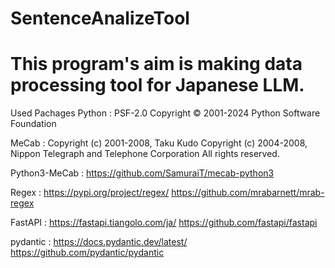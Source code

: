 # SentenceAnalizeTool
# This program's aim is making data processing tool for Japanese LLM.


Used Pachages
Python : PSF-2.0
         Copyright © 2001-2024 Python Software Foundation

MeCab : Copyright (c) 2001-2008, Taku Kudo
        Copyright (c) 2004-2008, Nippon Telegraph and Telephone Corporation
        All rights reserved.

Python3-MeCab : https://github.com/SamuraiT/mecab-python3

Regex : https://pypi.org/project/regex/
        https://github.com/mrabarnett/mrab-regex

FastAPI : https://fastapi.tiangolo.com/ja/
          https://github.com/fastapi/fastapi

pydantic : https://docs.pydantic.dev/latest/
           https://github.com/pydantic/pydantic
